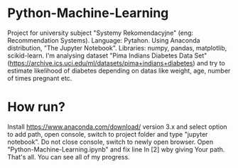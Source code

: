 # Python-Machine-Learning
Project for university subject "Systemy Rekomendacyjne" (eng: Recommendation Systems). Language: Pytahon. Using Anaconda distribution, "The Jupyter Notebook". Libraries: numpy, pandas, matplotlib, scikid-learn. I'm analysing dataset "Pima Indians Diabetes Data Set" (https://archive.ics.uci.edu/ml/datasets/pima+indians+diabetes) and try to estimate likelihood of diabetes depending on datas like weight, age, number of times pregnant etc.
# How run?
Install https://www.anaconda.com/download/ version 3.x and select option to add path, open console, switch to project folder and type "jupyter notebook". Do not close console, switch to newly open browser. Open "Python-Machine-Learning.ipynb" and fix line In [2] wby giving Your path. That's all. You can see all of my progress.